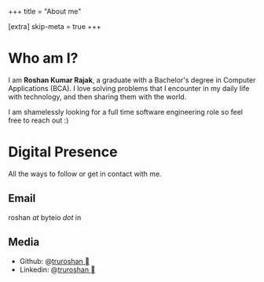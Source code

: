 +++
title = "About me"

[extra]
skip-meta = true
+++

# Who am I?

I am **Roshan Kumar Rajak**, a graduate with a Bachelor's degree in Computer Applications (BCA).  I love solving problems that I encounter in my daily life with technology, and then sharing them with the world.

I am shamelessly looking for a full time software engineering role so feel free to reach out :)

# Digital Presence

All the ways to follow or get in contact with me.

## Email

roshan *at* byteio *dot* in

##  Media

* Github: @[truroshan ](https://github.com/truroshan)
* Linkedin: @[truroshan ](https://www.linkedin.com/in/truroshan)
